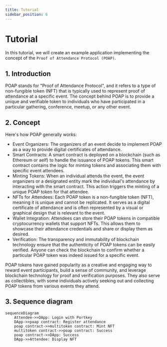 ```yaml
---
title: Tutorial
sidebar_position: 6
---
```


# Tutorial

In this tutorial, we will create an example application implementing the concept of the `Proof of Attendance Protocol (POAP)`.

## 1. Introduction

POAP stands for "Proof of Attendance Protocol", and it refers to a type of non-fungible token (NFT) that is typically used to represent proof of attendance at a specific event. The concept behind POAP is to provide a unique and verifiable token to individuals who have participated in a particular gathering, conference, meetup, or any other event.

## 2. Concept

Here's how POAP generally works:

- Event Organizers: The organizers of an event decide to implement POAP as a way to provide digital certificates of attendance.
- Smart Contracts: A smart contract is deployed on a blockchain (such as Ethereum or aelf) to handle the issuance of POAP tokens. This smart contract contains the logic for minting tokens and associating them with specific event attendees.
- Minting Tokens: When an individual attends the event, the event organizers or a designated entity mark the individual's attendance by interacting with the smart contract. This action triggers the minting of a unique POAP token for that attendee.
- NFTs for Attendees: Each POAP token is a non-fungible token (NFT), meaning it is unique and cannot be replicated. It serves as a digital certificate of attendance and is often represented by a visual or graphical design that is relevant to the event.
- Wallet Integration: Attendees can store their POAP tokens in compatible cryptocurrency wallets that support NFTs. This allows them to showcase their attendance credentials and share or display them as desired.
- Verification: The transparency and immutability of blockchain technology ensure that the authenticity of POAP tokens can be easily verified. Anyone can check the blockchain to confirm whether a particular POAP token was indeed issued for a specific event.

POAP tokens have gained popularity as a creative and engaging way to reward event participants, build a sense of community, and leverage blockchain technology for proof and verification purposes. They also serve as collectibles, with some individuals actively seeking out and collecting POAP tokens from various events they attend.

## 3. Sequence diagram

```mermaid
sequenceDiagram
    Attendee->>DApp: Login with Portkey
    DApp->>poap contract: Register attendance
    poap contract->>multitoken contract: Mint NFT
    multitoken contract->>poap contract: Success
    poap contract->>DApp: Success
    DApp->>Attendee: Display NFT
```
